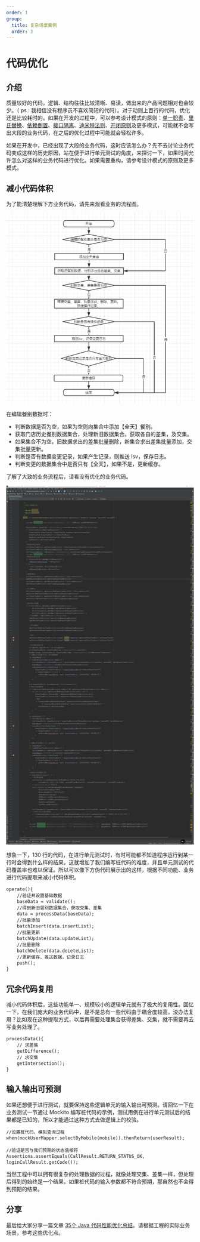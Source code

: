 ```yaml
---
order: 1
group:
  title: 复杂场景案例
  order: 3
---
```


# 代码优化

## 介绍

质量较好的代码，逻辑、结构往往比较清晰、易读，做出来的产品问题相对也会较少。（ ps : 我相信没有程序员不喜欢简短的代码）。对于动则上百行的代码，优化还是比较耗时的。如果在开发的过程中，可以参考设计模式的原则：[单一职责](https://blog.csdn.net/zhengzhb/article/details/7278174)、[里氏替换](https://blog.csdn.net/zhengzhb/article/details/7281833)、[依赖倒置](https://blog.csdn.net/zhengzhb/article/details/7289269)、[接口隔离](https://blog.csdn.net/zhengzhb/article/details/7296921)、[迪米特法则](https://blog.csdn.net/zhengzhb/article/details/7296930)、[开闭原则](https://blog.csdn.net/zhengzhb/article/details/7296944)及更多模式，可能就不会写出大段的业务代码，在之后的优化过程中可能就会轻松许多。

如果在开发中，已经出现了大段的业务代码，这时应该怎么办？先不去讨论业务代码变成这样的历史原因，站在便于进行单元测试的角度，来探讨一下，如果时间允许怎么对这样的业务代码进行优化。如果需要重构，请参考设计模式的原则及更多模式。



## 减小代码体积

为了能清楚理解下方业务代码，请先来观看业务的流程图。

![](../assets/670f60a22e085246f3ea8aa8540820d.png)

在编辑餐别数据时：

- 判断数据是否为空，如果为空则向集合中添加【全天】餐别。
- 获取门店历史餐别数据集合，处理新旧数据集合。获取各自的差集，及交集。
- 如果集合不为空，旧数据求出的差集批量删除，新集合求出差集批量添加，交集批量更新。
- 判断是否有数据变更记录，如果产生记录，则推送 isv，保存日志。
- 判断变更的数据集合中是否只有【全天】，如果不是，更新缓存。

了解了大致的业务流程后，请看没有优化的业务代码。

![](../assets/service.png)



想象一下，130 行的代码，在进行单元测试时，有时可能都不知道程序运行到某一行时会得到什么样的结果，这就增加了我们编写桩代码的难度，并且单元测试的代码覆盖率也难以保证。所以可以像下方伪代码展示出的这样，根据不同功能、业务进行代码提取来减小代码体积。

```
operate(){
	//验证并设置基础数据
	baseData = validate();
	//得到新旧餐别数据集合，获取交集、差集
	data = processData(baseData); 
	//批量添加
	batchInsert(data.insertList);
	//批量更新
	batchUpdate(data.updateList);
	//批量删除
	batchDelete(data.deLeteList);
	//更新缓存，推送数据，记录日志
	push(); 
}
```



## 冗余代码复用

减小代码体积后，这些功能单一、规模较小的逻辑单元就有了极大的复用性。回忆一下，在我们庞大的业务代码中，是不是总有一些代码由于耦合度较高，没办法复用？比如现在这种提取方式，以后再需要处理集合获得差集、交集，就不需要再去写业务处理了。

```
processData(){
	// 求差集
	getDifference();
	// 求交集
	getIntersection();
}
```



## 输入输出可预测

如果还想便于进行测试，就要保持这些逻辑单元的输入输出可预测。请回忆一下在业务测试一节通过 Mockito 编写桩代码的示例，测试用例在进行单元测试后的结果都是已知的，所以才能通过这种方式去做逻辑上的校验。

```
//设置桩代码，模拟查询过程
when(mockUserMapper.selectByMobile(mobile)).thenReturn(userResult);

//验证是否与我们预期的状态值相符
Assertions.assertEquals(CallResult.RETURN_STATUS_OK, loginCallResult.getCode());

```

当然工程中可以拥有很复杂的处理数据的过程，就像处理交集、差集一样，但处理后得到的始终是一个结果，如果桩代码的输入参数都不符合预期，那自然也不会得到预期的结果。

## 分享

最后给大家分享一篇文章 [35个 Java 代码性能优化总结](https://wenku.baidu.com/view/d865624053d380eb6294dd88d0d233d4b14e3f30.html)。请根据工程的实际业务场景，参考这些优化点。

